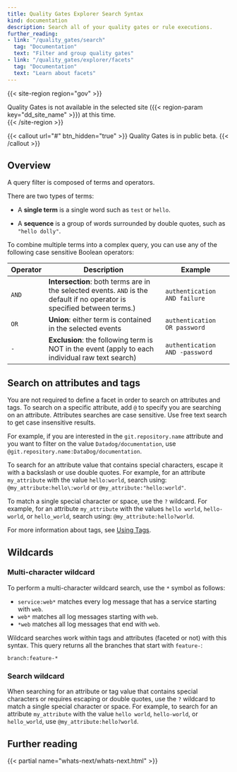 ```yaml
---
title: Quality Gates Explorer Search Syntax
kind: documentation
description: Search all of your quality gates or rule executions.
further_reading:
- link: "/quality_gates/search"
  tag: "Documentation"
  text: "Filter and group quality gates"
- link: "/quality_gates/explorer/facets"
  tag: "Documentation"
  text: "Learn about facets"
---
```


{{< site-region region="gov" >}}
<div class="alert alert-warning">Quality Gates is not available in the selected site ({{< region-param key="dd_site_name" >}}) at this time.</div>
{{< /site-region >}}

{{< callout url="#" btn_hidden="true" >}}
Quality Gates is in public beta.
{{< /callout >}}

## Overview

A query filter is composed of terms and operators.

There are two types of terms:

* A **single term** is a single word such as `test` or `hello`.

* A **sequence** is a group of words surrounded by double quotes, such as `"hello dolly"`.

To combine multiple terms into a complex query, you can use any of the following case sensitive Boolean operators:

| **Operator** | **Description**                                                                                        | **Example**                  |
|--------------|--------------------------------------------------------------------------------------------------------|------------------------------|
| `AND`        | **Intersection**: both terms are in the selected events. `AND` is the default if no operator is specified between terms.) | `authentication AND failure`   |
| `OR`         | **Union**: either term is contained in the selected events                                             | `authentication OR password`   |
| `-`          | **Exclusion**: the following term is NOT in the event (apply to each individual raw text search)                                                  | `authentication AND -password` |

## Search on attributes and tags

You are not required to define a facet in order to search on attributes and tags. To search on a specific attribute, add `@` to specify you are searching on an attribute. Attributes searches are case sensitive. Use free text search to get case insensitive results. 

For example, if you are interested in the `git.repository.name` attribute and you want to filter on the value `Datadog/documentation`, use `@git.repository.name:DataDog/documentation`.

To search for an attribute value that contains special characters, escape it with a backslash or use double quotes. For example, for an attribute `my_attribute` with the value `hello:world`, search using: `@my_attribute:hello\:world` or `@my_attribute:"hello:world"`.

To match a single special character or space, use the `?` wildcard. For example, for an attribute `my_attribute` with the values `hello world`, `hello-world`, or `hello_world`, search using: `@my_attribute:hello?world`.

For more information about tags, see [Using Tags][2].

## Wildcards

### Multi-character wildcard

To perform a multi-character wildcard search, use the `*` symbol as follows:

* `service:web*` matches every log message that has a service starting with `web`.
* `web*` matches all log messages starting with `web`.
* `*web` matches all log messages that end with `web`.

Wildcard searches work within tags and attributes (faceted or not) with this syntax. This query returns all the branches that start with `feature-`:

```
branch:feature-*
```

### Search wildcard

When searching for an attribute or tag value that contains special characters or requires escaping or double quotes, use the `?` wildcard to match a single special character or space. For example, to search for an attribute `my_attribute` with the value `hello world`, `hello-world`, or `hello_world`, use `@my_attribute:hello?world`.
<p> </p>



## Further reading

{{< partial name="whats-next/whats-next.html" >}}

[1]: /quality_gates/explorer/facets
[2]: /getting_started/tagging/using_tags
[3]: /infrastructure
[4]: /integrations